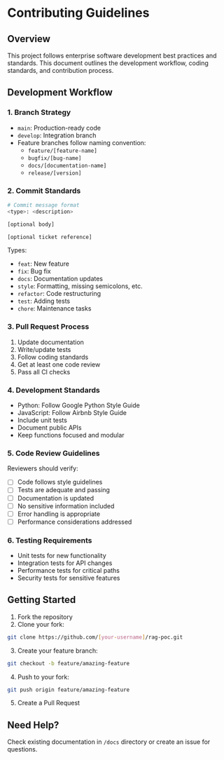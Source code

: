 # Contributing Guidelines

## Overview
This project follows enterprise software development best practices and standards. This document outlines the development workflow, coding standards, and contribution process.

## Development Workflow

### 1. Branch Strategy
- `main`: Production-ready code
- `develop`: Integration branch
- Feature branches follow naming convention:
  - `feature/[feature-name]`
  - `bugfix/[bug-name]`
  - `docs/[documentation-name]`
  - `release/[version]`

### 2. Commit Standards
```bash
# Commit message format
<type>: <description>

[optional body]

[optional ticket reference]
```

Types:
- `feat`: New feature
- `fix`: Bug fix
- `docs`: Documentation updates
- `style`: Formatting, missing semicolons, etc.
- `refactor`: Code restructuring
- `test`: Adding tests
- `chore`: Maintenance tasks

### 3. Pull Request Process
1. Update documentation
2. Write/update tests
3. Follow coding standards
4. Get at least one code review
5. Pass all CI checks

### 4. Development Standards
- Python: Follow Google Python Style Guide
- JavaScript: Follow Airbnb Style Guide
- Include unit tests
- Document public APIs
- Keep functions focused and modular

### 5. Code Review Guidelines
Reviewers should verify:
- [ ] Code follows style guidelines
- [ ] Tests are adequate and passing
- [ ] Documentation is updated
- [ ] No sensitive information included
- [ ] Error handling is appropriate
- [ ] Performance considerations addressed

### 6. Testing Requirements
- Unit tests for new functionality
- Integration tests for API changes
- Performance tests for critical paths
- Security tests for sensitive features

## Getting Started

1. Fork the repository
2. Clone your fork:
```bash
git clone https://github.com/[your-username]/rag-poc.git
```
3. Create your feature branch:
```bash
git checkout -b feature/amazing-feature
```
4. Push to your fork:
```bash
git push origin feature/amazing-feature
```
5. Create a Pull Request

## Need Help?
Check existing documentation in `/docs` directory or create an issue for questions.
```
